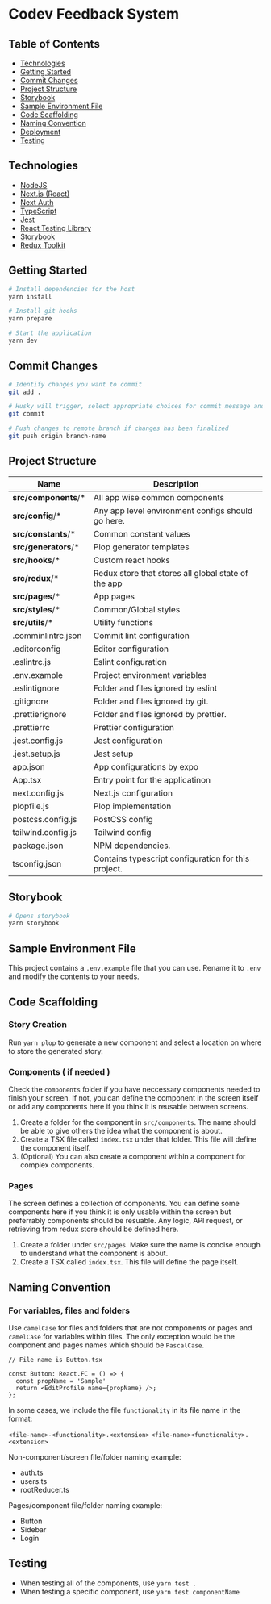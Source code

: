 # Codev Feedback System

## Table of Contents

- [Technologies](#technologies)
- [Getting Started](#getting-started)
- [Commit Changes](#commit-changes)
- [Project Structure](#project-structure)
- [Storybook](#project-structure)
- [Sample Environment File](#sample-environment-file)
- [Code Scaffolding](#code-scaffolding)
- [Naming Convention](#naming-convention)
- [Deployment](#deployment)
- [Testing](#testing)

## Technologies

- [NodeJS](https://nodejs.org/)
- [Next.js (React)](https://nextjs.org/)
- [Next Auth](https://next-auth.js.org/)
- [TypeScript](https://www.typescriptlang.org/)
- [Jest](https://jestjs.io/)
- [React Testing Library](https://testing-library.com/docs/react-testing-library/intro/)
- [Storybook](https://storybook.js.org/)
- [Redux Toolkit](https://redux-toolkit.js.org/)

## Getting Started

```bash
# Install dependencies for the host
yarn install

# Install git hooks
yarn prepare

# Start the application
yarn dev
```

## Commit Changes

```bash
# Identify changes you want to commit
git add .

# Husky will trigger, select appropriate choices for commit message and after finalizing commit message, upon arriving to vim just type :wq and enter to save
git commit

# Push changes to remote branch if changes has been finalized
git push origin branch-name
```

## Project Structure

| Name                  | Description                                         |
| --------------------- | --------------------------------------------------- |
| **src/components**/\* | All app wise common components                      |
| **src/config**/\*     | Any app level environment configs should go here.   |
| **src/constants**/\*  | Common constant values                              |
| **src/generators**/\* | Plop generator templates                            |
| **src/hooks**/\*      | Custom react hooks                                  |
| **src/redux**/\*      | Redux store that stores all global state of the app |
| **src/pages**/\*      | App pages                                           |
| **src/styles**/\*     | Common/Global styles                                |
| **src/utils**/\*      | Utility functions                                   |
| .comminlintrc.json    | Commit lint configuration                           |
| .editorconfig         | Editor configuration                                |
| .eslintrc.js          | Eslint configuration                                |
| .env.example          | Project environment variables                       |
| .eslintignore         | Folder and files ignored by eslint                  |
| .gitignore            | Folder and files ignored by git.                    |
| .prettierignore       | Folder and files ignored by prettier.               |
| .prettierrc           | Prettier configuration                              |
| .jest.config.js       | Jest configuration                                  |
| .jest.setup.js        | Jest setup                                          |
| app.json              | App configurations by expo                          |
| App.tsx               | Entry point for the applicatinon                    |
| next.config.js        | Next.js configuration                               |
| plopfile.js           | Plop implementation                                 |
| postcss.config.js     | PostCSS config                                      |
| tailwind.config.js    | Tailwind config                                     |
| package.json          | NPM dependencies.                                   |
| tsconfig.json         | Contains typescript configuration for this project. |

## Storybook

```bash
# Opens storybook
yarn storybook
```

## Sample Environment File

This project contains a `.env.example` file that you can use. Rename it to `.env` and modify the contents to your needs.

## Code Scaffolding

### Story Creation

Run `yarn plop` to generate a new component and select a location on where to store the generated story.

### Components ( if needed )

Check the `components` folder if you have neccessary components needed to finish your screen. If not, you can define the component in the screen itself or add any components here if you think it is reusable between screens.

1. Create a folder for the component in `src/components`. The name should be able to give others the idea what the component is about.
2. Create a TSX file called `index.tsx` under that folder. This file will define the component itself.
3. (Optional) You can also create a component within a component for complex components.

### Pages

The screen defines a collection of components. You can define some components here if you think it is only usable within the screen but preferrably components should be resuable. Any logic, API request, or retrieving from redux store should be defined here.

1. Create a folder under `src/pages`. Make sure the name is concise enough to understand what the component is about.
2. Create a TSX called `index.tsx`. This file will define the page itself.

## Naming Convention

### For variables, files and folders

Use `camelCase` for files and folders that are not components or pages and `camelCase` for variables within files. The only exception would be the component and pages names which should be `PascalCase`.

```
// File name is Button.tsx

const Button: React.FC = () => {
  const propName = 'Sample'
  return <EditProfile name={propName} />;
};
```

In some cases, we include the file `functionality` in its file name in the format:

`<file-name>-<functionality>.<extension>`
`<file-name><functionality>.<extension>`

Non-component/screen file/folder naming example:

- auth.ts
- users.ts
- rootReducer.ts

Pages/component file/folder naming example:

- Button
- Sidebar
- Login

## Testing

- When testing all of the components, use `yarn test .`
- When testing a specific component, use `yarn test componentName`
